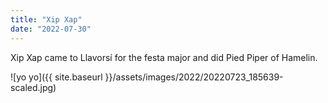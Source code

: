 ```yaml
---
title: "Xip Xap"
date: "2022-07-30"
---
```


Xip Xap came to Llavorsí for the festa major and did Pied Piper of Hamelin.

![yo yo]({{ site.baseurl }}/assets/images/2022/20220723_185639-scaled.jpg)
